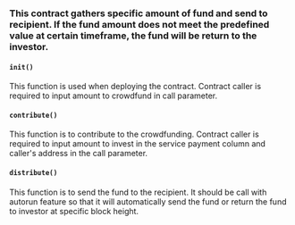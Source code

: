 ### This contract gathers specific amount of fund and send to recipient. If the fund amount does not meet the predefined value at certain timeframe, the fund will be return to the investor.

#### ```init()```
This function is used when deploying the contract. Contract caller is required to input amount to crowdfund in call parameter.

#### ```contribute()```
This function is to contribute to the crowdfunding. Contract caller is required to input amount to invest in the service payment column and caller's address in the call parameter.

#### ```distribute()```
This function is to send the fund to the recipient. It should be call with autorun feature so that it will automatically send the fund or return the fund to investor at specific block height.
